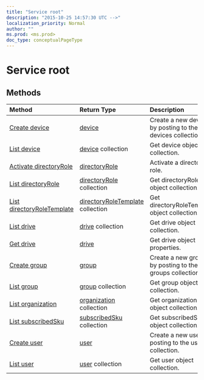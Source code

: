 ```yaml
---
title: "Service root"
description: "2015-10-25 14:57:30 UTC -->"
localization_priority: Normal
author: ""
ms.prod: <ms.prod>
doc_type: conceptualPageType
---
```


# Service root


## Methods



| Method		   | Return Type	|Description|
|:---------------|:--------|:----------|
|[Create device](../api/device-post-devices.md) |[device](device.md)| Create a new device by posting to the devices collection.|
|[List device](../api/device-list.md) | [device](device.md) collection |Get device object collection. |
|[Activate directoryRole](../api/directoryrole-post-directoryroles.md) | [directoryRole](directoryrole.md) |Activate a directory role. |
|[List directoryRole](../api/directoryrole-list.md) | [directoryRole](directoryrole.md) collection |Get directoryRole object collection. |
|[List directoryRoleTemplate](../api/directoryroletemplate-list.md) | [directoryRoleTemplate](directoryroletemplate.md) collection |Get directoryRoleTemplate object collection. |
|[List drive](../api/drive-list.md) | [drive](drive.md) collection |Get drive object collection. |
|[Get drive](../api/drive-get.md) | [drive](drive.md)  |Get drive object properties. |
|[Create group](../api/group-post-groups.md) |[group](group.md)| Create a new group by posting to the groups collection.|
|[List group](../api/group-list.md) | [group](group.md) collection |Get group object collection. |
|[List organization](../api/organization-get.md) | [organization](organization.md) collection |Get organization object collection. |
|[List subscribedSku](../api/subscribedsku-list.md) | [subscribedSku](subscribedsku.md) collection |Get subscribedSku object collection. |
|[Create user](../api/user-post-users.md) |[user](user.md)| Create a new user by posting to the users collection.|
|[List user](../api/user-list.md) | [user](user.md) collection |Get user object collection. |

<!-- uuid: 8fcb5dbc-d5aa-4681-8e31-b001d5168d79
2015-10-25 14:57:30 UTC -->
<!-- {
  "type": "#page.annotation",
  "description": "Service root",
  "keywords": "",
  "section": "documentation",
  "tocPath": ""
}-->
